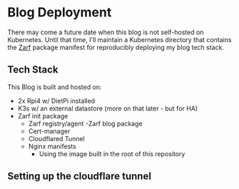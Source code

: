 # Blog Deployment

There may come a future date when this blog is not self-hosted on Kubernetes. Until that time, I'll maintain a Kubernetes directory that contains the [Zarf](zarf.dev) package manifest for reproducibly deploying my blog tech stack.

## Tech Stack

This Blog is built and hosted on:
- 2x Rpi4 w/ DietPi installed
- K3s w/ an external datastore (more on that later - but for HA)
- Zarf init package
    - Zarf registry/agent
-Zarf blog package
    - Cert-manager
    - Cloudflared Tunnel
    - Nginx manifests
        - Using the image built in the root of this repository
## Setting up the cloudflare tunnel

